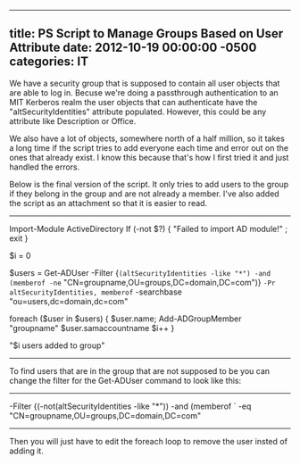 ﻿---

title:  PS Script to Manage Groups Based on User Attribute
date:   2012-10-19 00:00:00 -0500
categories: IT
---






We have a security group that is supposed to contain all user objects that are able to log in. Becuse we're doing a passthrough authentication to an MIT Kerberos realm the user objects that can authenticate have the "altSecurityIdentities" attribute populated. However, this could be any attribute like Description or Office.

We also have a lot of objects, somewhere north of a half million, so it takes a long time if the script tries to add everyone each time and error out on the ones that already exist. I know this because that's how I first tried it and just handled the errors.

Below is the final version of the script. It only tries to add users to the group if they belong in the group and are not already a member. I've also added the script as an attachment so that it is easier to read.

---

Import-Module ActiveDirectory
If (-not $?) { "Failed to import AD module!" ; exit }

$i = 0

$users = Get-ADUser -Filter {`
(altSecurityIdentities -like "*") -and (memberof -ne `
"CN=groupname,OU=groups,DC=domain,DC=com")} `
-Pr altSecurityIdentities, memberof `
-searchbase "ou=users,dc=domain,dc=com"

foreach ($user in $users)
{
$user.name; Add-ADGroupMember "groupname" $user.samaccountname
$i++
}

"$i users added to group"

---

To find users that are in the group that are not supposed to be you can change the filter for the Get-ADUser command to look like this:

---

-Filter {(-not(altSecurityIdentities -like "*")) -and (memberof `
-eq "CN=groupname,OU=groups,DC=domain,DC=com"

---

Then you will just have to edit the foreach loop to remove the user insted of adding it.


